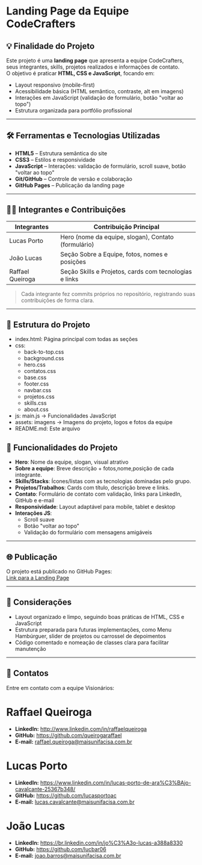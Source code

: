 # Landing Page da Equipe CodeCrafters

## 💡 Finalidade do Projeto
Este projeto é uma **landing page** que apresenta a equipe CodeCrafters, seus integrantes, skills, projetos realizados e informações de contato.  
O objetivo é praticar **HTML, CSS e JavaScript**, focando em:

- Layout responsivo (mobile-first)  
- Acessibilidade básica (HTML semântico, contraste, alt em imagens)  
- Interações em JavaScript (validação de formulário, botão "voltar ao topo")  
- Estrutura organizada para portfólio profissional  

---

## 🛠 Ferramentas e Tecnologias Utilizadas
- **HTML5** – Estrutura semântica do site  
- **CSS3** – Estilos e responsividade  
- **JavaScript** – Interações: validação de formulário, scroll suave, botão "voltar ao topo"  
- **Git/GitHub** – Controle de versão e colaboração  
- **GitHub Pages** – Publicação da landing page  

---

## 👨‍💻 Integrantes e Contribuições

| Integrantes      | Contribuição Principal                                      |
|-----------------|-------------------------------------------------------------|
| Lucas Porto      | Hero (nome da equipe, slogan), Contato (formulário)       |
| João Lucas     | Seção Sobre a Equipe, fotos, nomes e posições             |
| Raffael Queiroga     | Seção Skills e Projetos, cards com tecnologias e links    |

> Cada integrante fez commits próprios no repositório, registrando suas contribuições de forma clara.

---

## 📄 Estrutura do Projeto
- index.html:
  Página principal com todas as seções
- css:
  - back-to-top.css
  - background.css 
  - hero.css 
  - contatos.css 
  - base.css
  - footer.css
  - navbar.css
  - projetos.css
  - skills.css
  - about.css
- js:
  main.js -> Funcionalidades JavaScript
- assets:
  imagens -> Imagens do projeto, logos e fotos da equipe
- README.md: Este arquivo

## 📌 Funcionalidades do Projeto
- **Hero**: Nome da equipe, slogan, visual atrativo
- **Sobre a equipe**: Breve descrição + fotos,nome,posição de cada integrante.
- **Skills/Stacks**: Ícones/listas com as tecnologias dominadas pelo grupo.
- **Projetos/Trabalhos**: Cards com título, descrição breve e links.
- **Contato**: Formulário de contato com validação, links para LinkedIn, GitHub e e-mail  
- **Responsividade**: Layout adaptável para mobile, tablet e desktop  
- **Interações JS**:  
  - Scroll suave  
  - Botão "voltar ao topo"  
  - Validação do formulário com mensagens amigáveis  

---

## 🌐 Publicação
O projeto está publicado no GitHub Pages:  
[Link para a Landing Page](https://github.com/queirogaraffael/landing-page-equipe.git)
 
---

## 📖 Considerações
- Layout organizado e limpo, seguindo boas práticas de HTML, CSS e JavaScript  
- Estrutura preparada para futuras implementações, como Menu Hambúrguer, slider de projetos ou carrossel de depoimentos  
- Código comentado e nomeação de classes clara para facilitar manutenção  

---

## 📝 Contatos
Entre em contato com a equipe Visionários:  
#  Raffael Queiroga
- **LinkedIn:** http://www.linkedin.com/in/raffaelqueiroga  
- **GitHub:** https://github.com/queirogaraffael
- **E-mail:** raffael.queiroga@maisunifacisa.com.br
# Lucas Porto
- **LinkedIn:**  https://www.linkedin.com/in/lucas-porto-de-ara%C3%BAjo-cavalcante-25367b348/
- **GitHub:** https://github.com/lucasportoac
- **E-mail:** lucas.cavalcante@maisunifacisa.com.br
# João Lucas
- **LinkedIn:**  https://br.linkedin.com/in/jo%C3%A3o-lucas-a388a8330
- **GitHub:** https://github.com/lucbar06
- **E-mail:** joao.barros@maisunifacisa.com.br

